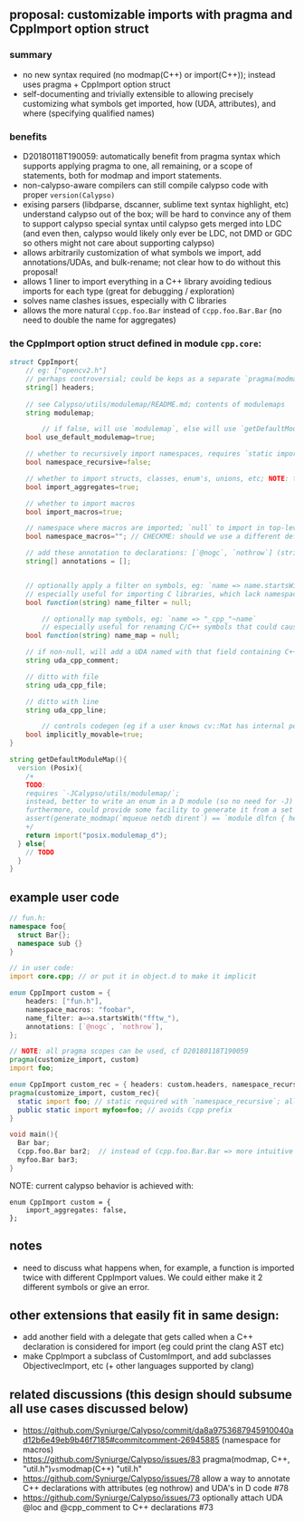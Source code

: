 ## proposal: customizable imports with pragma and CppImport option struct

### summary
* no new syntax required (no modmap(C++) or import(C++)); instead uses pragma + CppImport option struct
* self-documenting and trivially extensible to allowing precisely customizing what symbols get imported, how (UDA, attributes), and where (specifying qualified names)

### benefits

* D20180118T190059: automatically benefit from pragma syntax which supports applying pragma to one, all remaining, or a scope of statements, both for modmap and import statements.
* non-calypso-aware compilers can still compile calypso code with proper `version(Calypso)`
* exising parsers (libdparse, dscanner, sublime text syntax highlight, etc) understand calypso out of the box; will be hard to convince any of them to support calypso special syntax until calypso gets merged into LDC (and even then, calypso would likely only ever be LDC, not DMD or GDC so others might not care about supporting calypso) 
* allows arbitrarily customization of what symbols we import, add annotations/UDAs, and bulk-rename; not clear how to do without this proposal!
* allows 1 liner to import everything in a C++ library avoiding tedious imports for each type (great for debugging / exploration)
* solves name clashes issues, especially with C libraries
* allows the more natural `ℂcpp.foo.Bar` instead of `ℂcpp.foo.Bar.Bar` (no need to double the name for aggregates)

### the CppImport option struct defined in module `cpp.core`:
```d
struct CppImport{
	// eg: ["opencv2.h"]
	// perhaps controversial; could be keps as a separate `pragma(modmap, C++, "fun.h")`
	string[] headers;
	
	// see Calypso/utils/modulemap/README.md; contents of modulemaps
	string modulemap;

        // if false, will use `modulemap`, else will use `getDefaultModuleMap`
	bool use_default_modulemap=true;

	// whether to recursively import namespaces, requires `static import` (and therefore fully qualified names) to avoid name clashes
	bool namespace_recursive=false;

	// whether to import structs, classes, enum's, unions, etc; NOTE: this field could be trivially split-up
	bool import_aggregates=true;

	// whether to import macros
	bool import_macros=true;

	// namespace where macros are imported; `null` to import in top-level namespace
	bool namespace_macros=""; // CHECKME: should we use a different default, eg: __macros? (more sanitary)

	// add these annotation to declarations: [`@nogc`, `nothrow`] (stringified; they'll be mixed-in)
	string[] annotations = [];


	// optionally apply a filter on symbols, eg: `name => name.startsWith("fftw_")`
	// especially useful for importing C libraries, which lack namespaces
	bool function(string) name_filter = null;

        // optionally map symbols, eg: `name => "_cpp_"~name`
        // especially useful for renaming C/C++ symbols that could cause name clashes
	bool function(string) name_map = null;

	// if non-null, will add a UDA named with that field containing C++ comment for that declaration
	string uda_cpp_comment;

	// ditto with file
	string uda_cpp_file;

	// ditto with line
	string uda_cpp_line;

        // controls codegen (eg if a user knows cv::Mat has internal pointers, set to false; cf https://github.com/Syniurge/Calypso/issues/70)
	bool implicitly_movable=true;
}

string getDefaultModuleMap(){
  version (Posix){
    /+
    TODO:
    requires `-JCalypso/utils/modulemap/`;
    instead, better to write an enum in a D module (so no need for -J)
    furthermore, could provide some facility to generate it from a set of headers automatically (that would also take care of renaming D keyworkds), eg:
    assert(generate_modmap(`mqueue netdb dirent`) == `module dlfcn { header "dlfcn.h" export * } ... ");
    +/
    return import("posix.modulemap_d");
  } else{
    // TODO
  }
}
```


## example user code
```c++
// fun.h:
namespace foo{
  struct Bar{};
  namespace sub {}
}
```

```d
// in user code:
import core.cpp; // or put it in object.d to make it implicit

enum CppImport custom = {
	headers: ["fun.h"],
	namespace_macros: "foobar",
	name_filter: a=>a.startsWith("fftw_"),
	annotations: [`@nogc`, `nothrow`],
};

// NOTE: all pragma scopes can be used, cf D20180118T190059
pragma(customize_import, custom)
import foo;

enum CppImport custom_rec = { headers: custom.headers, namespace_recursive:true };
pragma(customize_import, custom_rec){
  static import foo; // static required with `namespace_recursive`; allows accessing ℂcpp.foo.sub
  public static import myfoo=foo; // avoids ℂcpp prefix
}

void main(){
  Bar bar;
  ℂcpp.foo.Bar bar2;  // instead of ℂcpp.foo.Bar.Bar => more intuitive
  myfoo.Bar bar3;
}
```


NOTE: current calypso behavior is achieved with:
```
enum CppImport custom = {
	import_aggregates: false,
};
```


## notes
* need to discuss what happens when, for example, a function is imported twice with different CppImport values. We could either make it 2 different symbols or give an error.

## other extensions that easily fit in same design:
* add another field with a delegate that gets called when a C++ declaration is considered for import (eg could print the clang AST etc)
* make CppImport a subclass of CustomImport, and add subclasses ObjectivecImport, etc (+ other languages supported by clang)

## related discussions (this design should subsume all use cases discussed below)
* https://github.com/Syniurge/Calypso/commit/da8a9753687945910040ad12b6e49eb9b46f7185#commitcomment-26945885 (namespace for macros)
* https://github.com/Syniurge/Calypso/issues/83 pragma(modmap, C++, "util.h")` vs `modmap(C++) "util.h"
* https://github.com/Syniurge/Calypso/issues/78 allow a way to annotate C++ declarations with attributes (eg nothrow) and UDA's in D code #78
* https://github.com/Syniurge/Calypso/issues/73 optionally attach UDA @loc and @cpp_comment to C++ declarations #73
